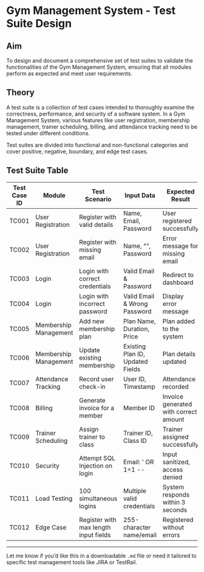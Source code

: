 # Gym Management System - Test Suite Design

## Aim
To design and document a comprehensive set of test suites to validate the functionalities of the Gym Management System, ensuring that all modules perform as expected and meet user requirements.

## Theory
A test suite is a collection of test cases intended to thoroughly examine the correctness, performance, and security of a software system. In a Gym Management System, various features like user registration, membership management, trainer scheduling, billing, and attendance tracking need to be tested under different conditions.

Test suites are divided into functional and non-functional categories and cover positive, negative, boundary, and edge test cases.

## Test Suite Table

| Test Case ID | Module               | Test Scenario                                      | Input Data                       | Expected Result                                   | Type        | Status |
|--------------|----------------------|----------------------------------------------------|----------------------------------|---------------------------------------------------|-------------|--------|
| TC001        | User Registration     | Register with valid details                        | Name, Email, Password            | User registered successfully                      | Functional  | Pass   |
| TC002        | User Registration     | Register with missing email                        | Name, "", Password               | Error message for missing email                   | Negative    | Pass   |
| TC003        | Login                 | Login with correct credentials                     | Valid Email & Password           | Redirect to dashboard                             | Functional  | Pass   |
| TC004        | Login                 | Login with incorrect password                      | Valid Email & Wrong Password     | Display error message                             | Negative    | Pass   |
| TC005        | Membership Management | Add new membership plan                            | Plan Name, Duration, Price       | Plan added to the system                          | Functional  | Pass   |
| TC006        | Membership Management | Update existing membership                         | Existing Plan ID, Updated Fields | Plan details updated                              | Functional  | Pass   |
| TC007        | Attendance Tracking   | Record user check-in                               | User ID, Timestamp               | Attendance recorded                               | Functional  | Pass   |
| TC008        | Billing               | Generate invoice for a member                      | Member ID                        | Invoice generated with correct amount             | Functional  | Pass   |
| TC009        | Trainer Scheduling    | Assign trainer to class                            | Trainer ID, Class ID             | Trainer assigned successfully                     | Functional  | Pass   |
| TC010        | Security              | Attempt SQL Injection on login                     | Email: ' OR 1=1 --               | Input sanitized, access denied                    | Security    | Pass   |
| TC011        | Load Testing          | 100 simultaneous logins                            | Multiple valid credentials       | System responds within 3 seconds                  | Performance | Pass   |
| TC012        | Edge Case             | Register with max length input fields              | 255-character name/email         | Registered without errors                         | Boundary    | Pass   |

---

Let me know if you’d like this in a downloadable `.md` file or need it tailored to specific test management tools like JIRA or TestRail.
